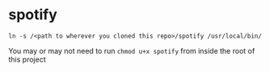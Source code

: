 # spotify

```
ln -s /<path to wherever you cloned this repo>/spotify /usr/local/bin/
```

You may or may not need to run `chmod u+x spotify` from inside the root of this project
